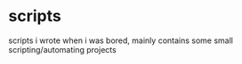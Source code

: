 # scripts
scripts i wrote when i was bored, mainly contains some small scripting/automating projects
